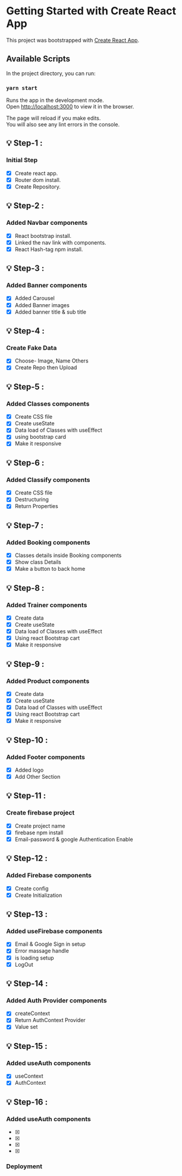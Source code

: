 # Getting Started with Create React App

This project was bootstrapped with [Create React App](https://github.com/facebook/create-react-app).

## Available Scripts

In the project directory, you can run:

### `yarn start`

Runs the app in the development mode.\
Open [http://localhost:3000](http://localhost:3000) to view it in the browser.

The page will reload if you make edits.\
You will also see any lint errors in the console.

## :bulb: Step-1 :
### Initial Step
- [x] Create react app.
- [x] Router dom install.
- [x] Create Repository.

## :bulb: Step-2 :
### Added Navbar components
- [x] React bootstrap install.
- [x] Linked the nav link with components.
- [x] React Hash-tag npm install.

## :bulb: Step-3 :
### Added Banner components
- [x] Added Carousel
- [x] Added Banner images
- [x] Added banner title & sub title

## :bulb: Step-4 :
### Create Fake Data
- [x] Choose- Image, Name Others 
- [x] Create Repo then Upload

## :bulb: Step-5 :
### Added Classes components
- [x] Create CSS file
- [x] Create useState 
- [x] Data load of Classes with useEffect
- [x] using bootstrap card
- [x] Make it responsive

## :bulb: Step-6 :
### Added Classify components
- [X] Create CSS file
- [x] Destructuring
- [x] Return Properties

## :bulb: Step-7 :
### Added Booking components
- [x] Classes details inside Booking components
- [x] Show class Details
- [x] Make a button to back home

## :bulb: Step-8 :
### Added Trainer components
- [x] Create data
- [x] Create useState 
- [x] Data load of Classes with useEffect
- [x] Using react Bootstrap cart
- [x] Make it responsive

## :bulb: Step-9 :
### Added Product components
- [x] Create data
- [x] Create useState 
- [x] Data load of Classes with useEffect
- [x] Using react Bootstrap cart
- [x] Make it responsive

## :bulb: Step-10 :
### Added Footer components
- [x] Added logo  
- [x] Add Other Section

## :bulb: Step-11 :
### Create firebase project
- [x] Create project name 
- [x] firebase npm install
- [x] Email-password & google Authentication Enable

## :bulb: Step-12 :
### Added Firebase components
- [x] Create config
- [x] Create Initialization

## :bulb: Step-13 :
### Added useFirebase components
- [x] Email & Google Sign in setup
- [x] Error massage handle
- [x] is loading setup
- [x] LogOut

## :bulb: Step-14 :
### Added Auth Provider components
- [x] createContext
- [x] Return AuthContext Provider
- [x] Value set

## :bulb: Step-15 :
### Added useAuth components
- [x] useContext
- [x] AuthContext

## :bulb: Step-16 :
### Added useAuth components
- [x]
- [x]
- [x]
- [x]


### Deployment